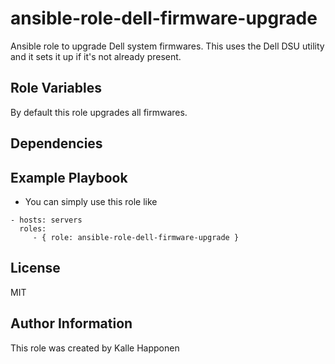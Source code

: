 ansible-role-dell-firmware-upgrade
=========

Ansible role to upgrade Dell system firmwares. This uses the Dell DSU utility and it sets it up if it's not already present.


Role Variables
--------------
By default this role upgrades all firmwares.

Dependencies
------------

Example Playbook
----------------

* You can simply use this role like
```
- hosts: servers
  roles:
     - { role: ansible-role-dell-firmware-upgrade }
```
License
-------

MIT

Author Information
------------------

This role was created by Kalle Happonen
